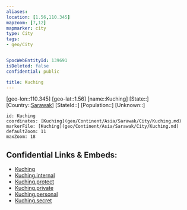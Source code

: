 ```yaml
---
aliases: 
location: [1.56,110.345]
mapzoom: [7,12] 
mapmarker: city 
type: City
tags:
- geo/City


SpocWebEntityId: 139691
isDeleted: false
confidential: public

title: Kuching
---
```

[geo-lon::110.345]
[geo-lat::1.56]
[name::Kuching]
[State::]
[Country::[Sarawak](geo/Continent/Asia/Sarawak.md)]
[StateId::]
[Population::]
[Unknown::]


```leaflet
id: Kuching
coordinates: [Kuching](geo/Continent/Asia/Sarawak/City/Kuching.md)
markerFile: [Kuching](geo/Continent/Asia/Sarawak/City/Kuching.md)
defaultZoom: 11 
maxZoom: 18
```


## Confidential Links & Embeds: 
- [Kuching](../../../../../../_public/geo/Continent/Asia/Sarawak/City/Kuching.md) 
- [Kuching.internal](../../../../../../_internal/geo/Continent/Asia/Sarawak/City/Kuching.internal.md) 
- [Kuching.protect](../../../../../../_protect/geo/Continent/Asia/Sarawak/City/Kuching.protect.md) 
- [Kuching.private](../../../../../../_private/geo/Continent/Asia/Sarawak/City/Kuching.private.md) 
- [Kuching.personal](../../../../../../_personal/geo/Continent/Asia/Sarawak/City/Kuching.personal.md) 
- [Kuching.secret](../../../../../../_secret/geo/Continent/Asia/Sarawak/City/Kuching.secret.md) 
